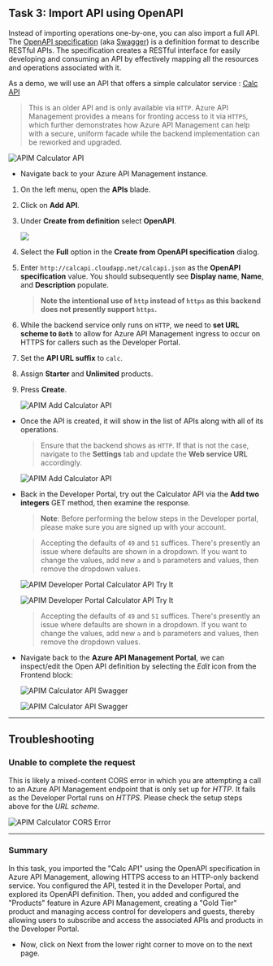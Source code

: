 ## Task 3: Import API using OpenAPI

Instead of importing operations one-by-one, you can also import a full API. The [OpenAPI specification](https://www.openapis.org/) (aka [Swagger](https://swagger.io)) is a definition format to describe RESTful APIs. The specification creates a RESTful interface for easily developing and consuming an API by effectively mapping all the resources and operations associated with it.

As a demo, we will use an API that offers a simple calculator service : [Calc API](http://calcapi.cloudapp.net)

> This is an older API and is only available via `HTTP`. Azure API Management provides a means for fronting access to it via `HTTPS`, which further demonstrates how Azure API Management can help with a secure, uniform facade while the backend implementation can be reworked and upgraded.

   ![APIM Calculator API](media2/01.png)

- Navigate back to your Azure API Management instance.

1) On the left menu, open the **APIs** blade.  
2) Click on **Add API**.  
3) Under **Create from definition** select **OpenAPI**.

   ![](media/b.png)
   
4) Select the **Full** option in the **Create from OpenAPI specification** dialog.  
5) Enter `http://calcapi.cloudapp.net/calcapi.json` as the **OpenAPI specification** value. You should subsequently see **Display name**, **Name**, and **Description** populate.  

   > **Note the intentional use of `http` instead of `https` as this backend does not presently support `https`.**  

6) While the backend service only runs on `HTTP`, we need to **set URL scheme to `Both`** to allow for Azure API Management ingress to occur on HTTPS for callers such as the Developer Portal.  
7) Set the **API URL suffix** to `calc`.  
8) Assign **Starter** and **Unlimited** products.  
9) Press **Create**.  

   ![APIM Add Calculator API](media2/opeai-api.png)

- Once the API is created, it will show in the list of APIs along with all of its operations.

  > Ensure that the backend shows as `HTTP`. If that is not the case, navigate to the **Settings** tab and update the **Web service URL** accordingly.

   ![APIM Add Calculator API](media2/03.png)

- Back in the Developer Portal, try out the Calculator API via the **Add two integers** GET method, then examine the response.  

   > **Note**: Before performing the below steps in the Developer portal, please make sure you are signed up with your account.

   > Accepting the defaults of `49` and `51` suffices. There's presently an issue where defaults are shown in a dropdown. If you want to change the values, add new `a` and `b` parameters and values, then remove the dropdown values.

    ![APIM Developer Portal Calculator API Try It](media2/04.png)

    ![APIM Developer Portal Calculator API Try It](media2/05.png)

    > Accepting the defaults of `49` and `51` suffices. There's presently an issue where defaults are shown in a dropdown. If you want to change the values, add new `a` and `b` parameters and values, then remove the dropdown values.

- Navigate back to the **Azure API Management Portal**, we can inspect/edit the Open API definition by selecting the *Edit* icon from the Frontend block:

  ![APIM Calculator API Swagger](media2/06.png)

  ![APIM Calculator API Swagger](media2/07.png)

---

## Troubleshooting

### Unable to complete the request

This is likely a mixed-content CORS error in which you are attempting a call to an Azure API Management endpoint that is only set up for *HTTP*. It fails as the Developer Portal runs on *HTTPS*. Please check the setup steps above for the _URL scheme_.

![APIM Calculator CORS Error](../../assets/images/apim-calc-cors-error.png)

---
### Summary
In this task, you imported the "Calc API" using the OpenAPI specification in Azure API Management, allowing HTTPS access to an HTTP-only backend service. You configured the API, tested it in the Developer Portal, and explored its OpenAPI definition.
Then, you added and configured the "Products" feature in Azure API Management, creating a "Gold Tier" product and managing access control for developers and guests, thereby allowing users to subscribe and access the associated APIs and products in the Developer Portal.
- Now, click on Next from the lower right corner to move on to the next page.
